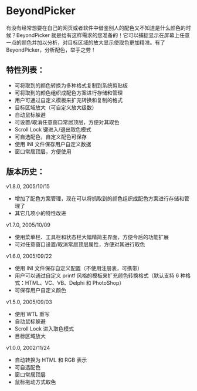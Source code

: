 BeyondPicker
============

有没有经常想要在自己的网页或者软件中借鉴别人的配色又不知道是什么颜色的时候？BeyondPicker 就是给有这样需求的您准备的！它可以捕捉显示在屏幕上任意一点的颜色并加以分析，对目标区域的放大显示使取色更加精准。有了 BeyondPicker，分析配色，举手之劳！

特性列表：
---------
*  可将取到的颜色转换为多种格式复制到系统剪贴板
*  可将取到的颜色组织成配色方案进行存储和管理
*  用户可通过自定义模板来扩充转换和复制的格式
*  目标区域放大（可自定义放大级数）
*  自动鼠标躲避
*  可设置/取消任意窗口常居顶层，方便对其取色
*  Scroll Lock 键进入/退出取色模式
*  可自选配色，自定义配色可保存
*  使用 INI 文件保存用户自定义数据
*  窗口常居顶层，方便使用

版本历史：
---------

v1.8.0, 2005/10/15
*  增加了配色方案管理，现在可以将抓取到的颜色组织成配色方案进行存储和管理了
*  其它几项小的特性改进

v1.7.0, 2005/10/09
*  使用菜单栏、工具栏和状态栏大幅精简主界面，方便今后的功能扩展
*  可对任意窗口设置/取消常居顶层属性，方便对其进行取色

v1.6.0, 2005/09/22
*  使用 INI 文件保存自定义配置（不使用注册表，可携带）
*  用户可以通过自定义 printf 风格的模板来扩充颜色转换格式（默认支持 6 种格式：HTML、VC、VB、Delphi 和 PhotoShop）
*  可保存用户自定义颜色

v1.5.0, 2005/09/03
*  使用 WTL 重写
*  自动鼠标躲避
*  Scroll Lock 进入取色模式
*  目标区域放大

v1.0.0, 2002/11/24
*  自动转换为 HTML 和 RGB 表示
*  可自选配色
*  窗口常居顶层
*  鼠标拖动方式取色
